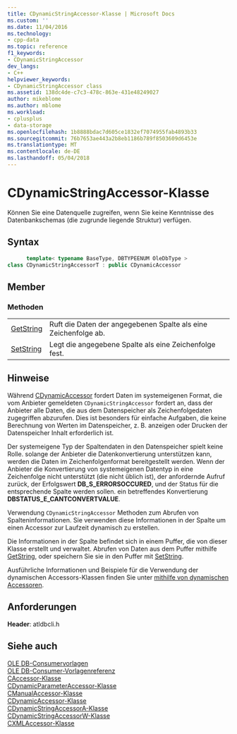 ```yaml
---
title: CDynamicStringAccessor-Klasse | Microsoft Docs
ms.custom: ''
ms.date: 11/04/2016
ms.technology:
- cpp-data
ms.topic: reference
f1_keywords:
- CDynamicStringAccessor
dev_langs:
- C++
helpviewer_keywords:
- CDynamicStringAccessor class
ms.assetid: 138dc4de-c7c3-478c-863e-431e48249027
author: mikeblome
ms.author: mblome
ms.workload:
- cplusplus
- data-storage
ms.openlocfilehash: 1b8888bdac7d605ce1832ef7074955fab4893b33
ms.sourcegitcommit: 76b7653ae443a2b8eb1186b789f8503609d6453e
ms.translationtype: MT
ms.contentlocale: de-DE
ms.lasthandoff: 05/04/2018
---
```

# <a name="cdynamicstringaccessor-class"></a>CDynamicStringAccessor-Klasse
Können Sie eine Datenquelle zugreifen, wenn Sie keine Kenntnisse des Datenbankschemas (die zugrunde liegende Struktur) verfügen.  
  
## <a name="syntax"></a>Syntax  
  
```cpp
      template< typename BaseType, DBTYPEENUM OleDbType >  
class CDynamicStringAccessorT : public CDynamicAccessor  
```  
  
## <a name="members"></a>Member  
  
### <a name="methods"></a>Methoden  
  
|||  
|-|-|  
|[GetString](../../data/oledb/cdynamicstringaccessor-getstring.md)|Ruft die Daten der angegebenen Spalte als eine Zeichenfolge ab.|  
|[SetString](../../data/oledb/cdynamicstringaccessor-setstring.md)|Legt die angegebene Spalte als eine Zeichenfolge fest.|  
  
## <a name="remarks"></a>Hinweise  
 Während [CDynamicAccessor](../../data/oledb/cdynamicaccessor-class.md) fordert Daten im systemeigenen Format, die vom Anbieter gemeldeten `CDynamicStringAccessor` fordert an, dass der Anbieter alle Daten, die aus dem Datenspeicher als Zeichenfolgedaten zugegriffen abzurufen. Dies ist besonders für einfache Aufgaben, die keine Berechnung von Werten im Datenspeicher, z. B. anzeigen oder Drucken der Datenspeicher Inhalt erforderlich ist.  
  
 Der systemeigene Typ der Spaltendaten in den Datenspeicher spielt keine Rolle. solange der Anbieter die Datenkonvertierung unterstützen kann, werden die Daten im Zeichenfolgenformat bereitgestellt werden. Wenn der Anbieter die Konvertierung von systemeigenen Datentyp in eine Zeichenfolge nicht unterstützt (die nicht üblich ist), der anfordernde Aufruf zurück, der Erfolgswert **DB_S_ERRORSOCCURED**, und der Status für die entsprechende Spalte werden sollen. ein betreffendes Konvertierung **DBSTATUS_E_CANTCONVERTVALUE**.  
  
 Verwendung `CDynamicStringAccessor` Methoden zum Abrufen von Spalteninformationen. Sie verwenden diese Informationen in der Spalte um einen Accessor zur Laufzeit dynamisch zu erstellen.  
  
 Die Informationen in der Spalte befindet sich in einem Puffer, die von dieser Klasse erstellt und verwaltet. Abrufen von Daten aus dem Puffer mithilfe [GetString](../../data/oledb/cdynamicstringaccessor-getstring.md), oder speichern Sie sie in den Puffer mit [SetString](../../data/oledb/cdynamicstringaccessor-setstring.md).  
  
 Ausführliche Informationen und Beispiele für die Verwendung der dynamischen Accessors-Klassen finden Sie unter [mithilfe von dynamischen Accessoren](../../data/oledb/using-dynamic-accessors.md).  
  
## <a name="requirements"></a>Anforderungen  
 **Header**: atldbcli.h  
  
## <a name="see-also"></a>Siehe auch  
 [OLE DB-Consumervorlagen](../../data/oledb/ole-db-consumer-templates-cpp.md)   
 [OLE DB-Consumer-Vorlagenreferenz](../../data/oledb/ole-db-consumer-templates-reference.md)   
 [CAccessor-Klasse](../../data/oledb/caccessor-class.md)   
 [CDynamicParameterAccessor-Klasse](../../data/oledb/cdynamicparameteraccessor-class.md)   
 [CManualAccessor-Klasse](../../data/oledb/cmanualaccessor-class.md)   
 [CDynamicAccessor-Klasse](../../data/oledb/cdynamicaccessor-class.md)   
 [CDynamicStringAccessorA-Klasse](../../data/oledb/cdynamicstringaccessora-class.md)   
 [CDynamicStringAccessorW-Klasse](../../data/oledb/cdynamicstringaccessorw-class.md)   
 [CXMLAccessor-Klasse](../../data/oledb/cxmlaccessor-class.md)